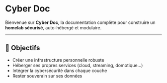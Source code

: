 # Cyber Doc

Bienvenue sur **Cyber Doc**, la documentation complète pour construire un **homelab sécurisé**, auto-hébergé et modulaire.

---

## 🧠 Objectifs

- Créer une infrastructure personnelle robuste
- Héberger ses propres services (cloud, streaming, domotique…)
- Intégrer la cybersécurité dans chaque couche
- Rester souverain sur ses données

